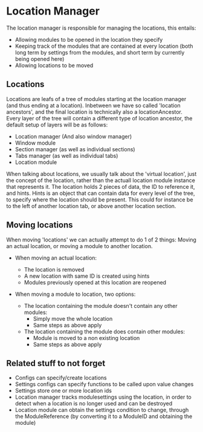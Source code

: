 # Location Manager

The location manager is responsible for managing the locations, this entails:

-   Allowing modules to be opened in the location they specify
-   Keeping track of the modules that are contained at every location (both long term by settings from the modules, and short term by currently being opened here)
-   Allowing locations to be moved

## Locations

Locations are leafs of a tree of modules starting at the location manager (and thus ending at a location).
Inbetween we have so called 'location ancestors', and the final location is technically also a locationAncestor.
Every layer of the tree will contain a different type of location ancestor, the default setup of layers will be as follows:

-   Location manager (And also window manager)
-   Window module
-   Section manager (as well as individual sections)
-   Tabs manager (as well as individual tabs)
-   Location module

When talking about locations, we usually talk about the 'virtual location', just the concept of the location, rather than the actuall location module instance that represents it. The location holds 2 pieces of data, the ID to reference it, and hints. Hints is an object that can contain data for every level of the tree, to specify where the location should be present. This could for instance be to the left of another location tab, or above another location section.

## Moving locations

When moving 'locations' we can actually attempt to do 1 of 2 things: Moving an actual location, or moving a module to another location.

-   When moving an actual location:
    -   The location is removed
    -   A new location with same ID is created using hints
    -   Modules previously opened at this location are reopened
-   When moving a module to location, two options:

    -   The location containing the module doesn't contain any other modules:
        -   Simply move the whole location
        -   Same steps as above apply
    -   The location containing the module does contain other modules:
        -   Module is moved to a non existing location
        -   Same steps as above apply

## Related stuff to not forget

-   Configs can specify/create locations
-   Settings configs can specify functions to be called upon value changes
-   Settings store one or more location ids
-   Location manager tracks modulesettings using the location, in order to detect when a location is no longer used and can be destroyed
-   Location module can obtain the settings condition to change, through the ModuleReference (by converting it to a ModuleID and obtaining the module)

